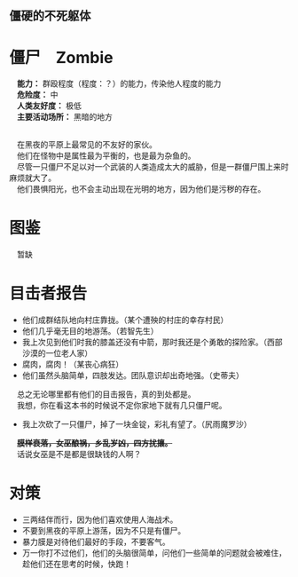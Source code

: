 ## 僵硬的不死躯体 ##
#  #
# 僵尸　Zombie #
　**能力：** 群殴程度（程度：？）的能力，传染他人程度的能力</br>
　**危险度：** 中</br>
　**人类友好度：** 极低</br>
　**主要活动场所：** 黑暗的地方</br>
##  ##
　在黑夜的平原上最常见的不友好的家伙。</br>
　他们在怪物中是属性最为平衡的，也是最为杂鱼的。</br>
　尽管一只僵尸不足以对一个武装的人类造成太大的威胁，但是一群僵尸围上来时麻烦就大了。</br>
　他们畏惧阳光，也不会主动出现在光明的地方，因为他们是污秽的存在。</br>

# 图鉴 #

　暂缺


# 目击者报告 #
- 他们成群结队地向村庄靠拢。（某个遭殃的村庄的幸存村民）
- 他们几乎毫无目的地游荡。（若智先生）
- 我上次见到他们时我的膝盖还没有中箭，那时我还是个勇敢的探险家。（西部沙漠的一位老人家）
- 腐肉，腐肉！（某丧心病狂）
- 他们虽然头脑简单，四肢发达。团队意识却出奇地强。（史蒂夫）

　总之无论哪里都有他们的目击报告，真的到处都是。</br>
　我想，你在看这本书的时候说不定你家地下就有几只僵尸呢。

- 我上次砍了一只僵尸，掉了一块金锭，彩礼有望了。（尻雨魔罗沙）

　~~**膜样衰落，女巫酿祸，乡乱岁凶，四方扰攘。**~~</br>
　话说女巫是不是都是很缺钱的人啊？

# 对策 #
- 三两结伴而行，因为他们喜欢使用人海战术。</br>
- 不要到黑夜的平原上游荡，因为不只是有僵尸。</br>
- 暴力膜是对待他们最好的手段，不要客气。</br>
- 万一你打不过他们，他们的头脑很简单，问他们一些简单的问题就会被难住，趁他们还在思考的时候，快跑！</br>